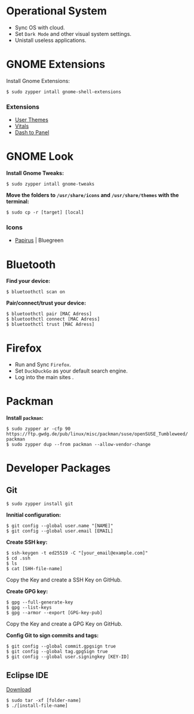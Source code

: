 # Operational System
- Sync OS with cloud.
- Set `Dark Mode` and other visual system settings.
- Unistall useless applications.

# GNOME Extensions
Install Gnome Extensions:
```
$ sudo zypper intall gnome-shell-extensions
```

### Extensions
- [User Themes](https://extensions.gnome.org/extension/19/user-themes/)
- [Vitals](https://extensions.gnome.org/extension/1460/vitals/)
- [Dash to Panel](https://extensions.gnome.org/extension/1160/dash-to-panel/)

# GNOME Look
**Install Gnome Tweaks:**
```
$ sudo zypper intall gnome-tweaks
```

**Move the folders to `/usr/share/icons` and `/usr/share/themes` with the terminal:**
```
$ sudo cp -r [target] [local]
```

### Icons
- [Papirus](https://www.gnome-look.org/p/1166289) | Bluegreen

# Bluetooth
**Find your device:**
```
$ bluetoothctl scan on
```
**Pair/connect/trust your device:**
```
$ bluetoothctl pair [MAC Adress]
$ bluetoothctl connect [MAC Adress]
$ bluetoothctl trust [MAC Adress]
```

# Firefox
- Run and Sync `Firefox`.
- Set `DuckDuckGo` as your default search engine.
- Log into the main sites .

# Packman
**Install `packman`:**
```
$ sudo zypper ar -cfp 90 https://ftp.gwdg.de/pub/linux/misc/packman/suse/openSUSE_Tumbleweed/ packman
$ sudo zypper dup --from packman --allow-vendor-change
```

# Developer Packages
## Git
```
$ sudo zypper install git
```
**Innitial configuration:**
```
$ git config --global user.name "[NAME]"
$ git config --global user.email [EMAIL]
```
**Create SSH key:**
```
$ ssh-keygen -t ed25519 -C "[your_email@example.com]"
$ cd .ssh
$ ls
$ cat [SHH-file-name]
```
Copy the Key and create a SSH Key on GitHub.

**Create GPG key:**
```
$ gpg --full-generate-key
$ gpg --list-keys
$ gpg --armor --export [GPG-key-pub]
```
Copy the Key and create a GPG Key on GitHub.

**Config Git to sign commits and tags:**
```
$ git config --global commit.gpgsign true
$ git config --global tag.gpgSign true
$ git config --global user.signingkey [KEY-ID]
```


## Eclipse IDE

[Download](https://eclipseide.org/)
```
$ sudo tar -xf [folder-name]
$ ./[install-file-name]
```
